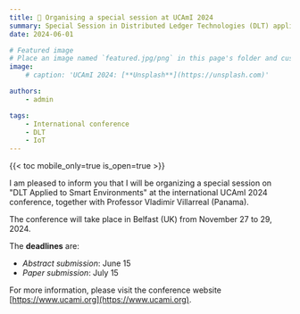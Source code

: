 ```yaml
---
title: 🎉 Organising a special session at UCAmI 2024
summary: Special Session in Distributed Ledger Technologies (DLT) applied to Smart Environments (SE)
date: 2024-06-01

# Featured image
# Place an image named `featured.jpg/png` in this page's folder and customize its options here.
image:
    # caption: 'UCAmI 2024: [**Unsplash**](https://unsplash.com)'

authors:
    - admin

tags:
    - International conference
    - DLT
    - IoT
---
```


{{< toc mobile_only=true is_open=true >}}

I am pleased to inform you that I will be organizing a special session on "DLT Applied to Smart Environments" at the international UCAmI 2024 conference, together with Professor Vladimir Villarreal (Panama).

The conference will take place in Belfast (UK) from November 27 to 29, 2024.

The **deadlines** are:

-   _Abstract submission_: June 15
-   _Paper submission_: July 15

For more information, please visit the conference website [https://www.ucami.org](https://www.ucami.org).
